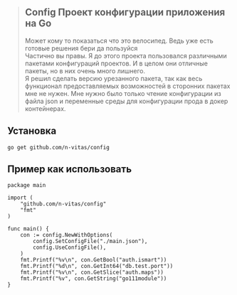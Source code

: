 > ## Config Проект конфигурации приложения на Go 
> Может кому то показаться что это велосипед. Ведь уже есть готовые решения бери да пользуйся  
> Частично вы правы. Я до этого проекта пользовался различными пакетами конфигураций проектов. И в целом они отличные пакеты, но в них очень много лишнего.  
> Я решил сделать версию урезанного пакета, так как весь функционал предоставляемых возможностей в сторонних пакетах мне не нужен. 
> Мне нужно было только чтение конфигурации из файла json и переменные среды для конфигурации прода в докер контейнерах.

## Установка
``` 
go get github.com/n-vitas/config 
```  


## Пример как использовать
``` golang
package main

import (
	"github.com/n-vitas/config"
	"fmt"
)

func main() {
	con := config.NewWithOptions(
		config.SetConfigFile("./main.json"),
		config.UseConfigFile(),
	)
	fmt.Printf("%v\n", con.GetBool("auth.ismart"))
	fmt.Printf("%d\n", con.GetInt64("db.test.port"))
	fmt.Printf("%v\n", con.GetSlice("auth.maps"))
	fmt.Printf("%v", con.GetString("go111module"))
}
```
